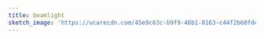```yaml
---
title: beamlight
sketch_image: 'https://ucarecdn.com/45e9c63c-b9f9-46b1-8163-c44f2b60fde1/'
---
```


